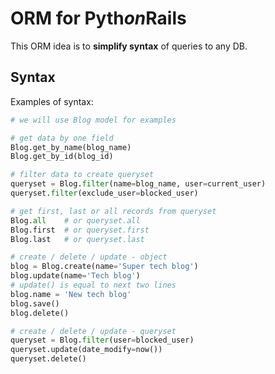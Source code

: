 ORM for Pyth*on*Rails
===

This ORM idea is to **simplify syntax** of queries to any DB.


Syntax
---

Examples of syntax:

```python
# we will use Blog model for examples

# get data by one field
Blog.get_by_name(blog_name)
Blog.get_by_id(blog_id)

# filter data to create queryset
queryset = Blog.filter(name=blog_name, user=current_user)
queryset.filter(exclude_user=blocked_user)

# get first, last or all records from queryset
Blog.all    # or queryset.all
Blog.first  # or queryset.first
Blog.last   # or queryset.last

# create / delete / update - object
blog = Blog.create(name='Super tech blog')
blog.update(name='Tech blog')
# update() is equal to next two lines
blog.name = 'New tech blog'
blog.save()
blog.delete()

# create / delete / update - queryset
queryset = Blog.filter(user=blocked_user)
queryset.update(date_modify=now())
queryset.delete()
```
